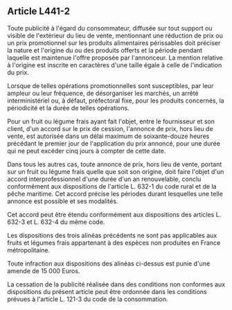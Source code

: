 Article L441-2
----
Toute publicité à l'égard du consommateur, diffusée sur tout support ou visible
de l'extérieur du lieu de vente, mentionnant une réduction de prix ou un prix
promotionnel sur les produits alimentaires périssables doit préciser la nature
et l'origine du ou des produits offerts et la période pendant laquelle est
maintenue l'offre proposée par l'annonceur. La mention relative à l'origine est
inscrite en caractères d'une taille égale à celle de l'indication du prix.

Lorsque de telles opérations promotionnelles sont susceptibles, par leur ampleur
ou leur fréquence, de désorganiser les marchés, un arrêté interministériel ou, à
défaut, préfectoral fixe, pour les produits concernés, la périodicité et la
durée de telles opérations.

Pour un fruit ou légume frais ayant fait l'objet, entre le fournisseur et son
client, d'un accord sur le prix de cession, l'annonce de prix, hors lieu de
vente, est autorisée dans un délai maximum de soixante-douze heures précédant le
premier jour de l'application du prix annoncé, pour une durée qui ne peut
excéder cinq jours à compter de cette date.

Dans tous les autres cas, toute annonce de prix, hors lieu de vente, portant sur
un fruit ou légume frais quelle que soit son origine, doit faire l'objet d'un
accord interprofessionnel d'une durée d'un an renouvelable, conclu conformément
aux dispositions de l'article L. 632-1 du code rural et de la pêche maritime.
Cet accord précise les périodes durant lesquelles une telle annonce est possible
et ses modalités.

Cet accord peut être étendu conformément aux dispositions des articles L. 632-3
et L. 632-4 du même code.

Les dispositions des trois alinéas précédents ne sont pas applicables aux fruits
et légumes frais appartenant à des espèces non produites en France
métropolitaine.

Toute infraction aux dispositions des alinéas ci-dessus est punie d'une amende
de 15 000 Euros.

La cessation de la publicité réalisée dans des conditions non conformes aux
dispositions du présent article peut être ordonnée dans les conditions prévues à
l'article L. 121-3 du code de la consommation.
